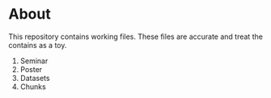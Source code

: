 # About
This repository contains working files. These files are accurate and treat the contains as a toy.

1. Seminar
2. Poster
3. Datasets
4. Chunks
